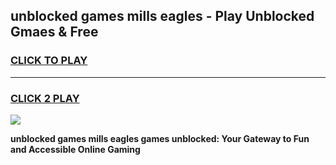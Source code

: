 
## unblocked games mills eagles - Play Unblocked Gmaes & Free
<h3>
<a href="https://premium.freeplayer.one?title=unblocked_games_mills_eagles&ref=20F">CLICK TO PLAY</a></h3>
<hr>

<h3>
<a href="https://premium.freeplayer.one?title=unblocked_games_mills_eagles&ref=20F">CLICK 2 PLAY</a>
  
</h3>

<a href="https://premium.freeplayer.one?title=unblocked_games_mills_eagles&ref=20F/"><img src="https://clearcache.store/games.png"></a>


**unblocked games mills eagles games unblocked: Your Gateway to Fun and Accessible Online Gaming**
